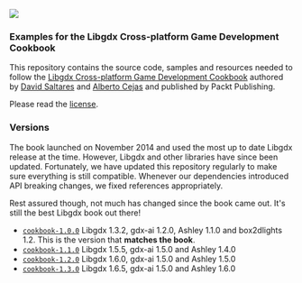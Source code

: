 ![](http://i.imgur.com/zd2KtbO.png?1)

### Examples for the Libgdx Cross-platform Game Development Cookbook

This repository contains the source code, samples and resources needed to follow the [Libgdx Cross-platform Game Development Cookbook](https://www.packtpub.com/game-development/libgdx-cross-platform-game-development-cookbook) authored by [David Saltares](https://github.com/saltares) and [Alberto Cejas](https://github.com/albertocejas) and published by Packt Publishing.

Please read the [license](https://github.com/saltares/libgdx-cookbook/blob/master/LICENSE.md).

### Versions

The book launched on November 2014 and used the most up to date Libgdx release at the time. However, Libgdx and other libraries have since been updated. Fortunately, we have updated this repository regularly to make sure everything is still compatible. Whenever our dependencies introduced API breaking changes, we fixed references appropriately.

Rest assured though, not much has changed since the book came out. It's still the best Libgdx book out there!

* [`cookbook-1.0.0`](https://github.com/saltares/libgdx-cookbook/releases/tag/cookbook-1.0.0) Libgdx 1.3.2, gdx-ai 1.2.0, Ashley 1.1.0 and box2dlights 1.2. This is the version that **matches the book**.
* [`cookbook-1.1.0`](https://github.com/saltares/libgdx-cookbook/releases/tag/cookbook-1.1.0) Libgdx 1.5.5, gdx-ai 1.5.0 and Ashley 1.4.0 
* [`cookbook-1.2.0`](https://github.com/saltares/libgdx-cookbook/releases/tag/cookbook-1.2.0) Libgdx 1.6.0, gdx-ai 1.5.0 and Ashley 1.5.0
* [`cookbook-1.3.0`](https://github.com/saltares/libgdx-cookbook/releases/tag/cookbook-1.3.0) Libgdx 1.6.5, gdx-ai 1.5.0 and Ashley 1.6.0
